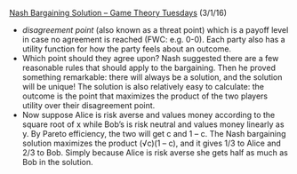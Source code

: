 [Nash Bargaining Solution – Game Theory Tuesdays](http://mindyourdecisions.com/blog/2016/03/01/nash-bargaining-solution-game-theory-tuesdays/) (3/1/16)
* _disagreement point_ (also known as a threat point) which is a payoff level in case no agreement is reached (FWC: e.g. 0-0). Each party also has a utility function for how the party feels about an outcome.
* Which point should they agree upon? Nash suggested there are a few reasonable rules that should apply to the bargaining. Then he proved something remarkable: there will always be a solution, and the solution will be unique! The solution is also relatively easy to calculate: the outcome is the point that maximizes the product of the two players utility over their disagreement point.
* Now suppose Alice is risk averse and values money according to the square root of x while Bob’s is risk neutral and values money linearly as y. By Pareto efficiency, the two will get c and 1 – c. The Nash bargaining solution maximizes the product (√c)(1 – c), and it gives 1/3 to Alice and 2/3 to Bob. Simply because Alice is risk averse she gets half as much as Bob in the solution.
